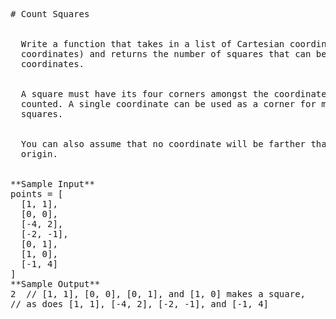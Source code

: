<pre>
# Count Squares


  Write a function that takes in a list of Cartesian coordinates (i.e., (x, y)
  coordinates) and returns the number of squares that can be formed by these
  coordinates.


  A square must have its four corners amongst the coordinates in order to be
  counted. A single coordinate can be used as a corner for multiple different
  squares.


  You can also assume that no coordinate will be farther than 100 units from the
  origin.


**Sample Input**
points = [
  [1, 1],
  [0, 0],
  [-4, 2],
  [-2, -1],
  [0, 1],
  [1, 0],
  [-1, 4]
]
**Sample Output**
2  // [1, 1], [0, 0], [0, 1], and [1, 0] makes a square,
// as does [1, 1], [-4, 2], [-2, -1], and [-1, 4]</pre>
